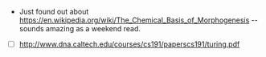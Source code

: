 - Just found out about https://en.wikipedia.org/wiki/The_Chemical_Basis_of_Morphogenesis -- sounds amazing as a weekend read.
- [ ] http://www.dna.caltech.edu/courses/cs191/paperscs191/turing.pdf
